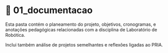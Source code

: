 # 📁 01_documentacao

Esta pasta contém o planeamento do projeto, objetivos, cronogramas, e anotações pedagógicas relacionadas com a disciplina de Laboratório de Robótica.

Inclui também análise de projetos semelhantes e reflexões ligadas ao PRIA.